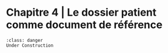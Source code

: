 # Chapitre 4 | Le dossier patient comme document de référence

```{admonition} This is a title
:class: danger
Under Construction
```

